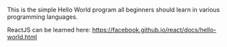 This is the simple Hello World program all beginners should learn in various programming languages.

ReactJS can be learned here: https://facebook.github.io/react/docs/hello-world.html
